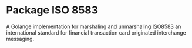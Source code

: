 # Package ISO 8583

A Golange implementation for marshaling and unmarshaling [ISO8583](https://en.wikipedia.org/wiki/ISO_8583) an international standard for financial transaction card originated interchange messaging.


